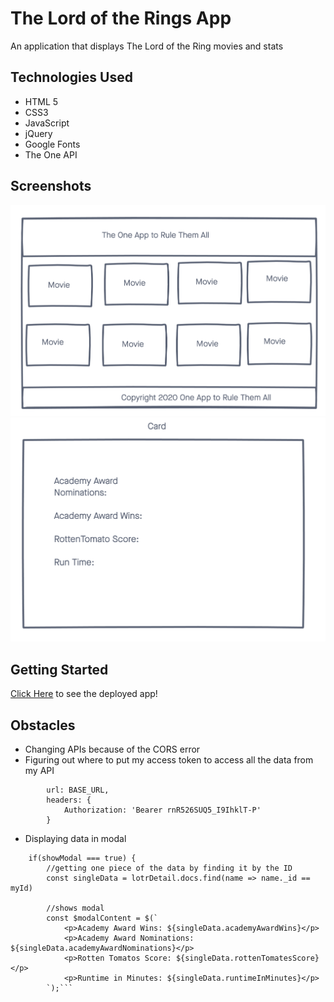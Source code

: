 # The Lord of the Rings App

An application that displays The Lord of the Ring movies and stats 

## Technologies Used

- HTML 5
- CSS3
- JavaScript
- jQuery
- Google Fonts
- The One API

## Screenshots
![Wireframe](imgs/Wireframe.png)
![Wireframe](imgs/card.png)

## Getting Started
[Click Here](https://dnorman7.github.io/LOTRApp.github.io/) to see the deployed app!

## Obstacles
- Changing APIs because of the CORS error
- Figuring out where to put my access token to access all the data from my API
```$.ajax({
        url: BASE_URL,
        headers: {
            Authorization: 'Bearer rnR526SUQ5_I9IhklT-P'
        }
```
- Displaying data in modal 
``` function render(showModal) {
    if(showModal === true) {
        //getting one piece of the data by finding it by the ID    
        const singleData = lotrDetail.docs.find(name => name._id == myId)
        
        //shows modal
        const $modalContent = $(`
            <p>Academy Award Wins: ${singleData.academyAwardWins}</p>
            <p>Academy Award Nominations: ${singleData.academyAwardNominations}</p>
            <p>Rotten Tomatos Score: ${singleData.rottenTomatesScore}</p>
            <p>Runtime in Minutes: ${singleData.runtimeInMinutes}</p>
        `);```

